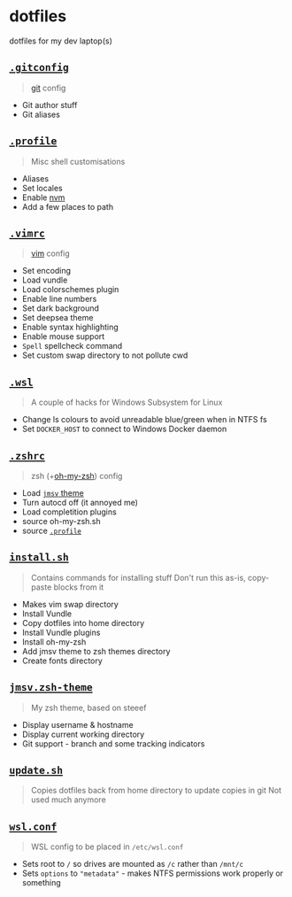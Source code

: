 # dotfiles
dotfiles for my dev laptop(s)

## [`.gitconfig`](.gitconfig)

> [git](https://git-scm.com/) config

- Git author stuff
- Git aliases

## [`.profile`](.profile)

> Misc shell customisations

- Aliases
- Set locales
- Enable [nvm](https://github.com/creationix/nvm)
- Add a few places to path

## [`.vimrc`](.vimrc)

> [vim](https://github.com/vim/vim) config

- Set encoding
- Load vundle
- Load colorschemes plugin
- Enable line numbers
- Set dark background
- Set deepsea theme
- Enable syntax highlighting
- Enable mouse support
- `Spell` spellcheck command
- Set custom swap directory to not pollute cwd

## [`.wsl`](.wsl)

> A couple of hacks for Windows Subsystem for Linux

- Change ls colours to avoid unreadable blue/green when in NTFS fs
- Set `DOCKER_HOST` to connect to Windows Docker daemon

## [`.zshrc`](.zshrc)

> zsh (+[oh-my-zsh](https://github.com/robbyrussell/oh-my-zsh)) config

- Load [`jmsv` theme](jmsv.zsh-theme)
- Turn autocd off (it annoyed me)
- Load completition plugins
- source oh-my-zsh.sh
- source [`.profile`](.profile)

## [`install.sh`](install.sh)

> Contains commands for installing stuff
> Don't run this as-is, copy-paste blocks from it

- Makes vim swap directory
- Install Vundle
- Copy dotfiles into home directory
- Install Vundle plugins
- Install oh-my-zsh
- Add jmsv theme to zsh themes directory
- Create fonts directory

## [`jmsv.zsh-theme`](jmsv.zsh-theme)

> My zsh theme, based on steeef

- Display username & hostname
- Display current working directory
- Git support - branch and some tracking indicators

## [`update.sh`](update.sh)

> Copies dotfiles back from home directory to update copies in git
> Not used much anymore

## [`wsl.conf`](wsl.conf)

> WSL config to be placed in `/etc/wsl.conf`

- Sets root to `/` so drives are mounted as `/c` rather than `/mnt/c`
- Sets `options` to `"metadata"` - makes NTFS permissions work properly or something
